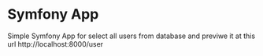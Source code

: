 Symfony App
========================
Simple Symfony App for select all users from database and previwe it at this url http://localhost:8000/user
